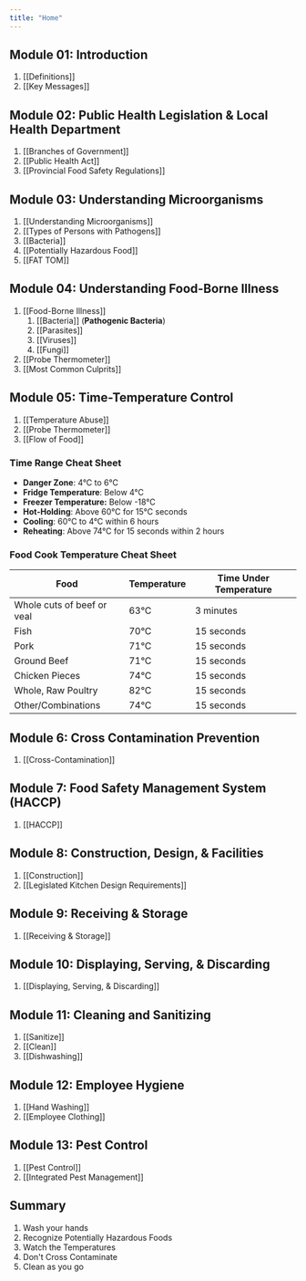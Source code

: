 ```yaml
---
title: "Home"
---
```


## Module 01: Introduction

1. [[Definitions]]
2. [[Key Messages]]

## Module 02: Public Health Legislation & Local Health Department

1. [[Branches of Government]]
2. [[Public Health Act]]
3. [[Provincial Food Safety Regulations]]

## Module 03: Understanding Microorganisms

1. [[Understanding Microorganisms]]
2. [[Types of Persons with Pathogens]]
3. [[Bacteria]]
4. [[Potentially Hazardous Food]]
5. [[FAT TOM]]

## Module 04: Understanding Food-Borne Illness

1. [[Food-Borne Illness]]
	1. [[Bacteria]] (**Pathogenic Bacteria**)
	2. [[Parasites]]
	3. [[Viruses]]
	4. [[Fungi]]
2. [[Probe Thermometer]]
3. [[Most Common Culprits]]

## Module 05: Time-Temperature Control

1. [[Temperature Abuse]]
2. [[Probe Thermometer]]
3. [[Flow of Food]]

### Time Range Cheat Sheet

* **Danger Zone**: 4°C to 6°C
* **Fridge Temperature**: Below 4°C
* **Freezer Temperature:** Below -18°C
* **Hot-Holding**: Above 60°C for 15°C seconds
* **Cooling**: 60°C to 4°C within 6 hours
* **Reheating**: Above 74°C for 15 seconds within 2 hours

### Food Cook Temperature Cheat Sheet
| Food                       | Temperature | Time Under Temperature |
| -------------------------- | ----------- | ---------------------- |
| Whole cuts of beef or veal | 63°C        | 3 minutes              |
| Fish                       | 70°C        | 15 seconds             |
| Pork                       | 71°C        | 15 seconds             |
| Ground Beef                | 71°C        | 15 seconds             |
| Chicken Pieces             | 74°C        | 15 seconds             |
| Whole, Raw Poultry         | 82°C        | 15 seconds             |
| Other/Combinations         | 74°C        | 15 seconds             |

## Module 6: Cross Contamination Prevention

1. [[Cross-Contamination]]

## Module 7: Food Safety Management System (HACCP)

1. [[HACCP]]

## Module 8: Construction, Design, & Facilities

1. [[Construction]]
2. [[Legislated Kitchen Design Requirements]]

## Module 9: Receiving & Storage

1. [[Receiving & Storage]]

## Module 10: Displaying, Serving, & Discarding

1. [[Displaying, Serving, & Discarding]]

## Module 11: Cleaning and Sanitizing

1. [[Sanitize]]
2. [[Clean]]
3. [[Dishwashing]]

## Module 12: Employee Hygiene

1. [[Hand Washing]]
2. [[Employee Clothing]]

## Module 13: Pest Control

1. [[Pest Control]]
2. [[Integrated Pest Management]]


## Summary

1. Wash your hands
2. Recognize Potentially Hazardous Foods
3. Watch the Temperatures
4. Don't Cross Contaminate
5. Clean as you go